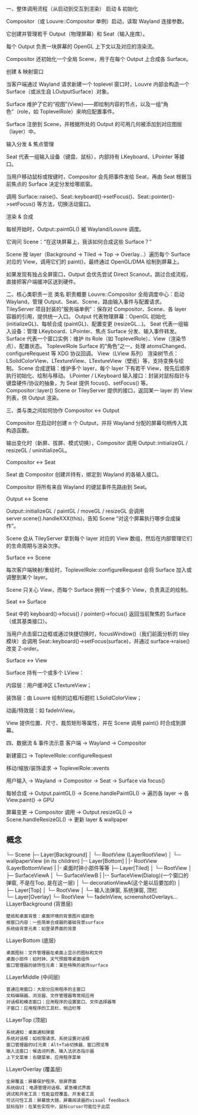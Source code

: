 一、整体调用流程（从启动到交互到渲染）
启动 & 初始化

Compositor（或 Louvre::Compositor 单例）启动，读取 Wayland 连接参数。

它创建并管理若干 Output（物理屏幕）和 Seat（输入座席）。

每个 Output 负责一块屏幕的 OpenGL 上下文以及对应的渲染流。

Compositor 还初始化一个全局 Scene，用于在每个 Output 上合成各 Surface。

创建 & 映射窗口

当客户端通过 Wayland 请求新建一个 toplevel 窗口时，Louvre 内部会构造一个 Surface（或派生自 LOutputSurface）对象。

Surface 维护了它的“视图”(View)——即绘制内容的节点，以及一组“角色”（role，如 ToplevelRole）来响应配置事件。

Surface 注册到 Scene，并根据所处的 Output 的可用几何被添加到对应图层（layer）中。

输入分发 & 焦点管理

Seat 代表一组输入设备（键盘、鼠标），内部持有 LKeyboard、LPointer 等接口。

当用户移动鼠标或按键时，Compositor 会先把事件发给 Seat，再由 Seat 根据当前焦点的 Surface 决定分发给哪扇窗。

调用 Surface::raise()、Seat::keyboard()->setFocus()、Seat::pointer()->setFocus() 等方法，切换活动窗口。

渲染 & 合成

每帧开始时，Output::paintGL() 被 Wayland/Louvre 调度。

它询问 Scene：“在这块屏幕上，我该如何合成这些 Surface？”

Scene 按 layer（Background → Tiled → Top → Overlay…）遍历每个 Surface 对应的 View，调用它们的 paint()，最终通过 OpenGL/DMA 绘制到屏幕上。

如果发现有独占全屏窗口，Output 会优先尝试 Direct Scanout，跳过合成流程，直接把客户端缓冲区送到硬件。

二、核心类职责一览
类名	职责概要
Louvre::Compositor	全局调度中心：启动 Wayland，管理 Output、Seat、Scene，路由输入事件与配置请求。
TileyServer	项目封装的“服务端单例”：保存对 Compositor、Scene、各 layer 容器的引用，提供统一入口。
Output	代表物理屏幕：OpenGL 初始化 (initializeGL)、每帧合成 (paintGL)、配置变更 (resizeGL…)。
Seat	代表一组输入设备：管理 LKeyboard、LPointer、焦点 Surface 分发、输入事件转发。
Surface	代表一个窗口实例：维护 its Role（如 ToplevelRole）、View（渲染节点）、配置状态。
ToplevelRole	Surface 的“角色”之一，处理 atomsChanged、configureRequest 等 XDG 协议回调。
View（LView 系列）	渲染树节点：LSolidColorView、LTextureView、LTextureView（壁纸）等，支持变换与绘制。
Scene	合成逻辑：维护多个 layer，每个 layer 下有若干 View，按先后顺序执行初始化、绘制与移动。
LPointer / LKeyboard	输入接口：封装对鼠标指针与键盘硬件/协议的抽象，为 Seat 提供 focus()、setFocus() 等。
Compositor::layer()	Scene or TileyServer 提供的接口，返回某一 layer 的 View 列表，供 Output 渲染。

三、类与类之间如何协作
Compositor ↔ Output

Compositor 在启动时创建 n 个 Output，并将 Wayland 分配的屏幕句柄传入其构造函数。

输出变化时（新屏、拔屏、模式切换），Compositor 调用 Output::initializeGL / resizeGL / uninitializeGL。

Compositor ↔ Seat

Seat 由 Compositor 创建并持有，绑定到 Wayland 的各输入接口。

Compositor 将所有来自 Wayland 的键鼠事件先路由到 Seat。

Output ↔ Scene

Output::initializeGL / paintGL / moveGL / resizeGL 会调用 server.scene().handleXXX(this)，告知 Scene “对这个屏幕执行哪步合成操作”。

Scene 会从 TileyServer 拿到每个 layer 对应的 View 数组，然后在内部管理它们的生命周期与渲染次序。

Surface ↔ Scene

每次客户端映射/重绘时，ToplevelRole::configureRequest 会将 Surface 加入或调整到某个 layer。

Scene 只关心 View，而每个 Surface 拥有一个或多个 View，负责真正的绘制。

Seat ↔ Surface

Seat 中的 keyboard()->focus() / pointer()->focus() 返回当前聚焦的 Surface（或其基类接口）。

当用户点击窗口边框或通过快捷切换时，focusWindow()（我们前面分析的 tiley 模块）会调用 Seat::keyboard()->setFocus(surface)，并通过 surface->raise() 改变 Z-order。

Surface ↔ View

Surface 持有一个或多个 LView：

内容层：用户缓冲区 LTextureView；

装饰层：由 Louvre 绘制的边框/标题栏 LSolidColorView；

动画/特效层：如 fadeInView。

View 提供位置、尺寸、裁剪矩形等属性，并在 Scene 调用 paint() 时合成到屏幕。

四、数据流 & 事件流示意
客户端 → Wayland → Compositor

新建窗口 → ToplevelRole::configureRequest

移动/缩放/装饰请求 → ToplevelRole::events

用户输入 → Wayland → Compositor → Seat → Surface via focus()

每帧合成 → Output.paintGL() → Scene.handlePaintGL() → 遍历各 layer → 各 View.paint() → GPU

屏幕变更 → Compositor 调用 → Output.resizeGL() → Scene.handleResizeGL() → 更新 layer & wallpaper




## 概念
└─ Scene
      ├─ Layer[Background]
      │     └─ RootView (LayerRootView)
      │         └─ wallpaperView (in its children)
      |-- Layer[Bottom]
      |      |- RootView (LayerBottomView)
      |          |- 桌面时钟小部件等等
      ├─ Layer[Tiled]
      │     └─ RootView
      │         ├─ SurfaceViewA
      │         └─ SurfaceViewB
       |          |-- SurfaceView(Dialog)(一个窗口的弹窗, 不是在Top, 是在这一层)
      │         └─ decorationViewA(这个是以后要加的) 
      │         
      ├─ Layer[Top]
      │     └─ RootView
      │         └─ 输入法弹窗, 系统弹窗, 顶栏\
      └─ Layer[Overlay]
            └─ RootView
                └─ fadeInView, screenshotOverlays…
LLayerBackground (背景层)

    壁纸和桌面背景：桌面环境的背景图片或颜色
    根窗口内容：一些简单合成器的基础背景surface
    系统级背景元素：如登录界面的背景

LLayerBottom (底层)

    桌面图标：文件管理器在桌面上显示的图标和文件
    桌面小部件：如时钟、天气预报等桌面组件
    窗口管理器的装饰性元素：某些特殊的装饰surface

LLayerMiddle (中间层)

    普通应用窗口：大部分应用程序的主窗口
    文档编辑器、浏览器、文件管理器等常规应用
    对话框和模态窗口：应用程序的设置窗口、文件选择器等
    子窗口：应用程序的工具栏、侧边栏等

LLayerTop (顶层)

    系统通知：桌面通知弹窗
    系统对话框：如权限请求、系统设置对话框
    窗口管理器的UI元素：Alt+Tab切换器、窗口预览等
    输入法窗口：候选词列表、输入法状态指示器
    上下文菜单：右键菜单、应用程序菜单

LLayerOverlay (覆盖层)

    全屏覆盖：屏幕保护程序、锁屏界面
    系统级UI：电源管理对话框、紧急模式界面
    调试和开发工具：性能监控覆盖、开发者工具
    可访问性工具：屏幕放大镜、屏幕阅读器的visual feedback
    鼠标指针：在某些实现中，鼠标cursor可能位于此层